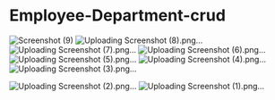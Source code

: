 # Employee-Department-crud




![Screenshot (9)](https://github.com/Mustafahmad/Employee-Department-crud/assets/115351588/1b577f12-d96d-41c9-96c5-a004f0e26135)
![Uploading Screenshot (8).png…]()
![Uploading Screenshot (7).png…]()
![Uploading Screenshot (6).png…]()
![Uploading Screenshot (5).png…]()
![Uploading Screenshot (4).png…]()
![Uploading Screenshot (3).png…]()


![Uploading Screenshot (2).png…]()
![Uploading Screenshot (1).png…]()
